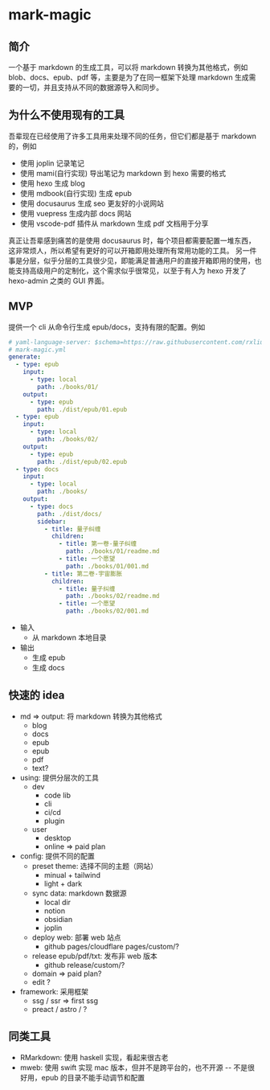 # mark-magic

## 简介

一个基于 markdown 的生成工具，可以将 markdown 转换为其他格式，例如 blob、docs、epub、pdf 等，主要是为了在同一框架下处理 markdown 生成需要的一切，并且支持从不同的数据源导入和同步。

## 为什么不使用现有的工具

吾辈现在已经使用了许多工具用来处理不同的任务，但它们都是基于 markdown 的，例如

- 使用 joplin 记录笔记
- 使用 mami(自行实现) 导出笔记为 markdown 到 hexo 需要的格式
- 使用 hexo 生成 blog
- 使用 mdbook(自行实现) 生成 epub
- 使用 docusaurus 生成 seo 更友好的小说网站
- 使用 vuepress 生成内部 docs 网站
- 使用 vscode-pdf 插件从 markdown 生成 pdf 文档用于分享

真正让吾辈感到痛苦的是使用 docusaurus 时，每个项目都需要配置一堆东西，这非常烦人，所以希望有更好的可以开箱即用处理所有常用功能的工具。
另一件事是分层，似乎分层的工具很少见，即能满足普通用户的直接开箱即用的使用，也能支持高级用户的定制化，这个需求似乎很常见，以至于有人为 hexo 开发了 hexo-admin 之类的 GUI 界面。

## MVP

提供一个 cli 从命令行生成 epub/docs，支持有限的配置。例如

```yaml
# yaml-language-server: $schema=https://raw.githubusercontent.com/rxliuli/mark-magic/main/schema/mark-magic.schema.json
# mark-magic.yml
generate:
  - type: epub
    input:
      - type: local
        path: ./books/01/
    output:
      - type: epub
        path: ./dist/epub/01.epub
  - type: epub
    input:
      - type: local
        path: ./books/02/
    output:
      - type: epub
        path: ./dist/epub/02.epub
  - type: docs
    input:
      - type: local
        path: ./books/
    output:
      - type: docs
        path: ./dist/docs/
        sidebar:
          - title: 量子纠缠
            children:
              - title: 第一卷-量子纠缠
                path: ./books/01/readme.md
              - title: 一个愿望
                path: ./books/01/001.md
          - title: 第二卷-宇宙膨胀
            children:
              - title: 量子纠缠
                path: ./books/02/readme.md
              - title: 一个愿望
                path: ./books/02/001.md
```

- 输入
  - 从 markdown 本地目录
- 输出
  - 生成 epub
  - 生成 docs

## 快速的 idea

- md => output: 将 markdown 转换为其他格式
  - blog
  - docs
  - epub
  - epub
  - pdf
  - text?
- using: 提供分层次的工具
  - dev
    - code lib
    - cli
    - ci/cd
    - plugin
  - user
    - desktop
    - online => paid plan
- config: 提供不同的配置
  - preset theme: 选择不同的主题（网站）
    - minual + tailwind
    - light + dark
  - sync data: markdown 数据源
    - local dir
    - notion
    - obsidian
    - joplin
  - deploy web: 部署 web 站点
    - github pages/cloudflare pages/custom/?
  - release epub/pdf/txt: 发布非 web 版本
    - github release/custom/?
  - domain => paid plan?
  - edit ?
- framework: 采用框架
  - ssg / ssr => first ssg
  - preact / astro / ?

## 同类工具

- RMarkdown: 使用 haskell 实现，看起来很古老
- mweb: 使用 swift 实现 mac 版本，但并不是跨平台的，也不开源 -- 不是很好用，epub 的目录不能手动调节和配置
